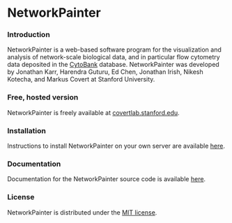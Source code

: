 # NetworkPainter #
	
	
### Introduction ###
NetworkPainter is a web-based software program for the visualization and analysis of network-scale biological data, and in particular flow cytometry data deposited in the [CytoBank](http://www.cytobank.org) database. NetworkPainter was developed by Jonathan Karr, Harendra Guturu, Ed Chen, Jonathan Irish, Nikesh Kotecha, and Markus Covert at Stanford University.

### Free, hosted version ###
NetworkPainter is freely available at [covertlab.stanford.edu](http://covertlab.stanford.edu/projects/NetworkPainter).

### Installation ###
Instructions to install NetworkPainter on your own server are available [here](installation.md).

### Documentation ###
Documentation for the NetworkPainter source code is available [here](http://covertlab.stanford.edu/projects/NetworkPainter/docs).

### License ###
NetworkPainter is distributed under the [MIT license](license.txt).
